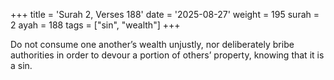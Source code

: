 +++
title = 'Surah 2, Verses 188'
date = '2025-08-27'
weight = 195
surah = 2
ayah = 188
tags = ["sin", "wealth"]
+++

Do not consume one another’s wealth unjustly, nor deliberately bribe authorities in order to devour a portion of others’ property, knowing that it is a sin.
